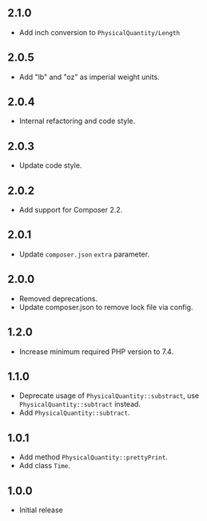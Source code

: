 ## 2.1.0

* Add inch conversion to `PhysicalQuantity/Length`


## 2.0.5

* Add "lb" and "oz" as imperial weight units.


## 2.0.4

* Internal refactoring and code style.


## 2.0.3

* Update code style.


## 2.0.2

* Add support for Composer 2.2.


## 2.0.1

* Update `composer.json` `extra` parameter.


## 2.0.0

* Removed deprecations.
* Update composer.json to remove lock file via config.


## 1.2.0

* Increase minimum required PHP version to 7.4.

## 1.1.0

* Deprecate usage of `PhysicalQuantity::substract`, use `PhysicalQuantity::subtract` instead.
* Add `PhysicalQuantity::subtract`.


## 1.0.1

* Add method `PhysicalQuantity::prettyPrint`.
* Add class `Time`.


## 1.0.0

* Initial release
